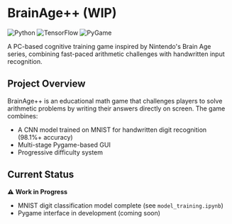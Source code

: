 # BrainAge++ (WIP)

![Python](https://img.shields.io/badge/python-3670A0?style=for-the-badge&logo=python&logoColor=ffdd54)
![TensorFlow](https://img.shields.io/badge/TensorFlow-%23FF6F00.svg?style=for-the-badge&logo=TensorFlow&logoColor=white)
![PyGame](https://img.shields.io/badge/pygame-%23000000.svg?style=for-the-badge&logo=pygame&logoColor=white)

A PC-based cognitive training game inspired by Nintendo's Brain Age series, combining fast-paced arithmetic challenges with handwritten input recognition.

## Project Overview

BrainAge++ is an educational math game that challenges players to solve arithmetic problems by writing their answers directly on screen. The game combines:

- A CNN model trained on MNIST for handwritten digit recognition (98.1%+ accuracy)
- Multi-stage Pygame-based GUI
- Progressive difficulty system

## Current Status

⚠️ **Work in Progress**  
- MNIST digit classification model complete (see `model_training.ipynb`)
- Pygame interface in development (coming soon)
